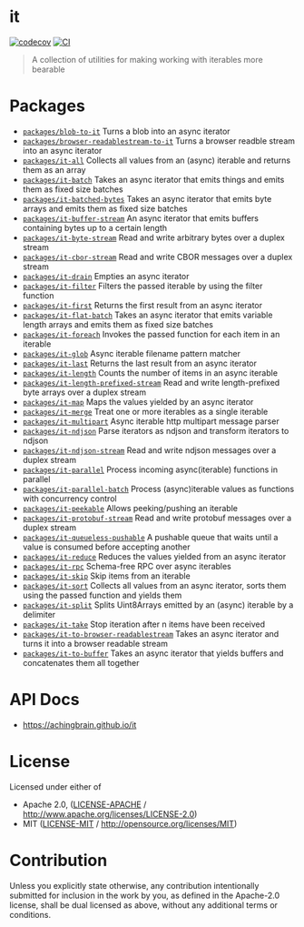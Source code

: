 # it

[![codecov](https://img.shields.io/codecov/c/github/achingbrain/it.svg?style=flat-square)](https://codecov.io/gh/achingbrain/it)
[![CI](https://img.shields.io/github/actions/workflow/status/achingbrain/it/js-test-and-release.yml?branch=main\&style=flat-square)](https://github.com/achingbrain/it/actions/workflows/js-test-and-release.yml?query=branch%3Amain)

> A collection of utilities for making working with iterables more bearable

# Packages

- [`packages/blob-to-it`](https://github.com/achingbrain/it/tree/main/packages/blob-to-it) Turns a blob into an async iterator
- [`packages/browser-readablestream-to-it`](https://github.com/achingbrain/it/tree/main/packages/browser-readablestream-to-it) Turns a browser readble stream into an async iterator
- [`packages/it-all`](https://github.com/achingbrain/it/tree/main/packages/it-all) Collects all values from an (async) iterable and returns them as an array
- [`packages/it-batch`](https://github.com/achingbrain/it/tree/main/packages/it-batch) Takes an async iterator that emits things and emits them as fixed size batches
- [`packages/it-batched-bytes`](https://github.com/achingbrain/it/tree/main/packages/it-batched-bytes) Takes an async iterator that emits byte arrays and emits them as fixed size batches
- [`packages/it-buffer-stream`](https://github.com/achingbrain/it/tree/main/packages/it-buffer-stream) An async iterator that emits buffers containing bytes up to a certain length
- [`packages/it-byte-stream`](https://github.com/achingbrain/it/tree/main/packages/it-byte-stream) Read and write arbitrary bytes over a duplex stream
- [`packages/it-cbor-stream`](https://github.com/achingbrain/it/tree/main/packages/it-cbor-stream) Read and write CBOR messages over a duplex stream
- [`packages/it-drain`](https://github.com/achingbrain/it/tree/main/packages/it-drain) Empties an async iterator
- [`packages/it-filter`](https://github.com/achingbrain/it/tree/main/packages/it-filter) Filters the passed iterable by using the filter function
- [`packages/it-first`](https://github.com/achingbrain/it/tree/main/packages/it-first) Returns the first result from an async iterator
- [`packages/it-flat-batch`](https://github.com/achingbrain/it/tree/main/packages/it-flat-batch) Takes an async iterator that emits variable length arrays and emits them as fixed size batches
- [`packages/it-foreach`](https://github.com/achingbrain/it/tree/main/packages/it-foreach) Invokes the passed function for each item in an iterable
- [`packages/it-glob`](https://github.com/achingbrain/it/tree/main/packages/it-glob) Async iterable filename pattern matcher
- [`packages/it-last`](https://github.com/achingbrain/it/tree/main/packages/it-last) Returns the last result from an async iterator
- [`packages/it-length`](https://github.com/achingbrain/it/tree/main/packages/it-length) Counts the number of items in an async iterable
- [`packages/it-length-prefixed-stream`](https://github.com/achingbrain/it/tree/main/packages/it-length-prefixed-stream) Read and write length-prefixed byte arrays over a duplex stream
- [`packages/it-map`](https://github.com/achingbrain/it/tree/main/packages/it-map) Maps the values yielded by an async iterator
- [`packages/it-merge`](https://github.com/achingbrain/it/tree/main/packages/it-merge) Treat one or more iterables as a single iterable
- [`packages/it-multipart`](https://github.com/achingbrain/it/tree/main/packages/it-multipart) Async iterable http multipart message parser
- [`packages/it-ndjson`](https://github.com/achingbrain/it/tree/main/packages/it-ndjson) Parse iterators as ndjson and transform iterators to ndjson
- [`packages/it-ndjson-stream`](https://github.com/achingbrain/it/tree/main/packages/it-ndjson-stream) Read and write ndjson messages over a duplex stream
- [`packages/it-parallel`](https://github.com/achingbrain/it/tree/main/packages/it-parallel) Process incoming async(iterable) functions in parallel
- [`packages/it-parallel-batch`](https://github.com/achingbrain/it/tree/main/packages/it-parallel-batch) Process (async)iterable values as functions with concurrency control
- [`packages/it-peekable`](https://github.com/achingbrain/it/tree/main/packages/it-peekable) Allows peeking/pushing an iterable
- [`packages/it-protobuf-stream`](https://github.com/achingbrain/it/tree/main/packages/it-protobuf-stream) Read and write protobuf messages over a duplex stream
- [`packages/it-queueless-pushable`](https://github.com/achingbrain/it/tree/main/packages/it-queueless-pushable) A pushable queue that waits until a value is consumed before accepting another
- [`packages/it-reduce`](https://github.com/achingbrain/it/tree/main/packages/it-reduce) Reduces the values yielded from an async iterator
- [`packages/it-rpc`](https://github.com/achingbrain/it/tree/main/packages/it-rpc) Schema-free RPC over async iterables
- [`packages/it-skip`](https://github.com/achingbrain/it/tree/main/packages/it-skip) Skip items from an iterable
- [`packages/it-sort`](https://github.com/achingbrain/it/tree/main/packages/it-sort) Collects all values from an async iterator, sorts them using the passed function and yields them
- [`packages/it-split`](https://github.com/achingbrain/it/tree/main/packages/it-split) Splits Uint8Arrays emitted by an (async) iterable by a delimiter
- [`packages/it-take`](https://github.com/achingbrain/it/tree/main/packages/it-take) Stop iteration after n items have been received
- [`packages/it-to-browser-readablestream`](https://github.com/achingbrain/it/tree/main/packages/it-to-browser-readablestream) Takes an async iterator and turns it into a browser readable stream
- [`packages/it-to-buffer`](https://github.com/achingbrain/it/tree/main/packages/it-to-buffer) Takes an async iterator that yields buffers and concatenates them all together

# API Docs

- <https://achingbrain.github.io/it>

# License

Licensed under either of

- Apache 2.0, ([LICENSE-APACHE](https://github.com/achingbrain/it/blob/main/LICENSE-APACHE) / <http://www.apache.org/licenses/LICENSE-2.0>)
- MIT ([LICENSE-MIT](https://github.com/achingbrain/it/blob/main/LICENSE-MIT) / <http://opensource.org/licenses/MIT>)

# Contribution

Unless you explicitly state otherwise, any contribution intentionally submitted for inclusion in the work by you, as defined in the Apache-2.0 license, shall be dual licensed as above, without any additional terms or conditions.
